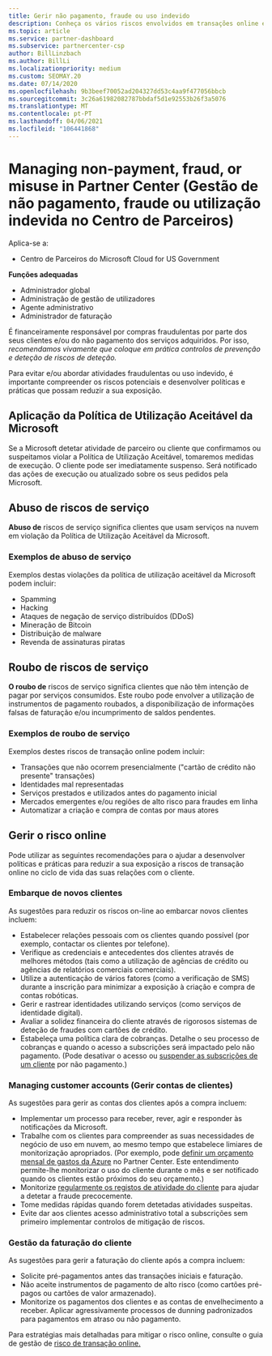 ```yaml
---
title: Gerir não pagamento, fraude ou uso indevido
description: Conheça os vários riscos envolvidos em transações online e as melhores práticas para gerir e mitigar esses riscos no Partner Center.
ms.topic: article
ms.service: partner-dashboard
ms.subservice: partnercenter-csp
author: BillLinzbach
ms.author: BillLi
ms.localizationpriority: medium
ms.custom: SEOMAY.20
ms.date: 07/14/2020
ms.openlocfilehash: 9b3beef70052ad204327dd53c4aa9f477056bbcb
ms.sourcegitcommit: 3c26a61982082787bbdaf5d1e92553b26f3a5076
ms.translationtype: MT
ms.contentlocale: pt-PT
ms.lasthandoff: 04/06/2021
ms.locfileid: "106441868"
---
```

# <a name="managing-non-payment-fraud-or-misuse-in-partner-center"></a>Managing non-payment, fraud, or misuse in Partner Center (Gestão de não pagamento, fraude ou utilização indevida no Centro de Parceiros)

Aplica-se a:

- Centro de Parceiros do Microsoft Cloud for US Government

**Funções adequadas**

- Administrador global
- Administração de gestão de utilizadores
- Agente administrativo
- Administrador de faturação

É financeiramente responsável por compras fraudulentas por parte dos seus clientes e/ou do não pagamento dos serviços adquiridos. Por isso, *recomendamos vivamente que coloque em prática controlos de prevenção e deteção de riscos de deteção.*

Para evitar e/ou abordar atividades fraudulentas ou uso indevido, é importante compreender os riscos potenciais e desenvolver políticas e práticas que possam reduzir a sua exposição.

## <a name="enforcement-of-microsoft-acceptable-use-policy"></a>Aplicação da Política de Utilização Aceitável da Microsoft

Se a Microsoft detetar atividade de parceiro ou cliente que confirmamos ou suspeitamos violar a Política de Utilização Aceitável, tomaremos medidas de execução. O cliente pode ser imediatamente suspenso. Será notificado das ações de execução ou atualizado sobre os seus pedidos pela Microsoft.

## <a name="abuse-of-service-risks"></a>Abuso de riscos de serviço

**Abuso de** riscos de serviço significa clientes que usam serviços na nuvem em violação da Política de Utilização Aceitável da Microsoft.

### <a name="examples-of-abuse-of-service"></a>Exemplos de abuso de serviço

Exemplos destas violações da política de utilização aceitável da Microsoft podem incluir:

- Spamming
- Hacking
- Ataques de negação de serviço distribuídos (DDoS)
- Mineração de Bitcoin
- Distribuição de malware
- Revenda de assinaturas piratas

## <a name="theft-of-service-risks"></a>Roubo de riscos de serviço

**O roubo de** riscos de serviço significa clientes que não têm intenção de pagar por serviços consumidos. Este roubo pode envolver a utilização de instrumentos de pagamento roubados, a disponibilização de informações falsas de faturação e/ou incumprimento de saldos pendentes.

### <a name="examples-of-service-theft"></a>Exemplos de roubo de serviço

Exemplos destes riscos de transação online podem incluir:

- Transações que não ocorrem presencialmente ("cartão de crédito não presente" transações)
- Identidades mal representadas
- Serviços prestados e utilizados antes do pagamento inicial
- Mercados emergentes e/ou regiões de alto risco para fraudes em linha
- Automatizar a criação e compra de contas por maus atores

## <a name="managing-online-risk"></a>Gerir o risco online

Pode utilizar as seguintes recomendações para o ajudar a desenvolver políticas e práticas para reduzir a sua exposição a riscos de transação online no ciclo de vida das suas relações com o cliente.

### <a name="onboarding-new-customers"></a>Embarque de novos clientes

As sugestões para reduzir os riscos on-line ao embarcar novos clientes incluem:

- Estabelecer relações pessoais com os clientes quando possível (por exemplo, contactar os clientes por telefone).
- Verifique as credenciais e antecedentes dos clientes através de melhores métodos (tais como a utilização de agências de crédito ou agências de relatórios comerciais comerciais).
- Utilize a autenticação de vários fatores (como a verificação de SMS) durante a inscrição para minimizar a exposição à criação e compra de contas robóticas.
- Gerir e rastrear identidades utilizando serviços (como serviços de identidade digital).
- Avaliar a solidez financeira do cliente através de rigorosos sistemas de deteção de fraudes com cartões de crédito.
- Estabeleça uma política clara de cobranças. Detalhe o seu processo de cobranças e quando o acesso a subscrições será impactado pelo não pagamento. (Pode desativar o acesso ou [suspender as subscrições de um cliente](create-a-new-subscription.md#suspend-a-subscription) por não pagamento.)

### <a name="managing-customer-accounts"></a>Managing customer accounts (Gerir contas de clientes)

As sugestões para gerir as contas dos clientes após a compra incluem:

- Implementar um processo para receber, rever, agir e responder às notificações da Microsoft.
- Trabalhe com os clientes para compreender as suas necessidades de negócio de uso em nuvem, ao mesmo tempo que estabelece limiares de monitorização apropriados. (Por exemplo, pode [definir um orçamento mensal de gastos da Azure](set-an-azure-spending-budget-for-your-customers.md) no Partner Center. Este entendimento permite-lhe monitorizar o uso do cliente durante o mês e ser notificado quando os clientes estão próximos do seu orçamento.)
- Monitorize [regularmente os registos de atividade do cliente](activity-logs.md) para ajudar a detetar a fraude precocemente.
- Tome medidas rápidas quando forem detetadas atividades suspeitas.
- Evite dar aos clientes acesso administrativo total a subscrições sem primeiro implementar controlos de mitigação de riscos.

### <a name="managing-customer-billing"></a>Gestão da faturação do cliente

As sugestões para gerir a faturação do cliente após a compra incluem:

- Solicite pré-pagamentos antes das transações iniciais e faturação.
- Não aceite instrumentos de pagamento de alto risco (como cartões pré-pagos ou cartões de valor armazenado).
- Monitorize os pagamentos dos clientes e as contas de envelhecimento a receber. Aplicar agressivamente processos de dunning padronizados para pagamentos em atraso ou não pagamento.

Para estratégias mais detalhadas para mitigar o risco online, consulte o guia de gestão de [risco de transação online.](https://query.prod.cms.rt.microsoft.com/cms/api/am/binary/RE4Bhtt)
